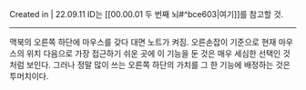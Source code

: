 Created in | 22.09.11
ID는 [[00.00.01 두 번째 뇌#^bce603|여기]]를 참고할 것.

---
맥북의 오른쪽 하단에 마우스를 갖다 대면 노트가 켜짐. 오른손잡이 기준으로 현재 마우스의 위치 다음으로 가장 접근하기 쉬운 곳에 이 기능을 둔 것은 매우 세심한 선택인 것처럼 보인다.
그러나 정말 많이 쓰는 오른쪽 하단의 가치를 그 한 기능에 배정하는 것은 투머치이다.

